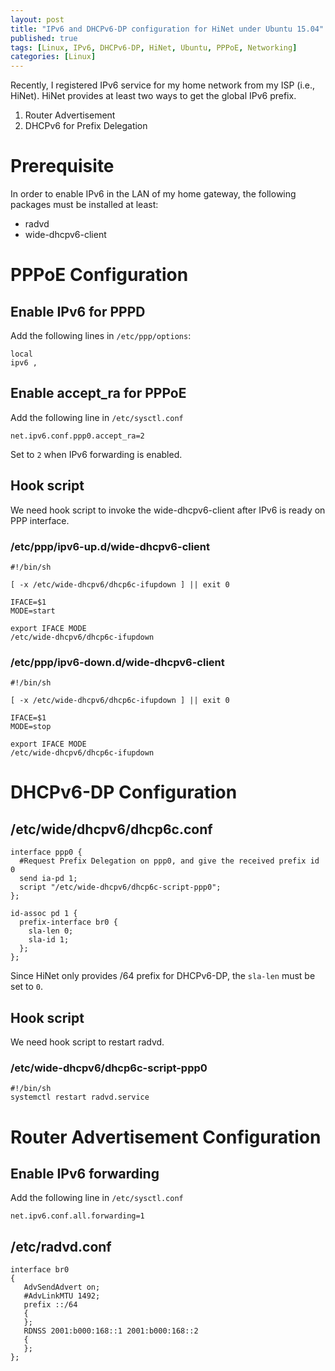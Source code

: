 ```yaml
---
layout: post
title: "IPv6 and DHCPv6-DP configuration for HiNet under Ubuntu 15.04"
published: true
tags: [Linux, IPv6, DHCPv6-DP, HiNet, Ubuntu, PPPoE, Networking]
categories: [Linux]
---
```


Recently, I registered IPv6 service for my home network from my ISP (i.e., HiNet). HiNet provides at least two ways to get the global IPv6 prefix.

  1. Router Advertisement
  2. DHCPv6 for Prefix Delegation

# Prerequisite #

In order to enable IPv6 in the LAN of my home gateway, the following packages must be installed at least:

  * radvd
  * wide-dhcpv6-client


# PPPoE Configuration #

## Enable IPv6 for PPPD ##

Add the following lines in `/etc/ppp/options`:

	local
	ipv6 ,

## Enable accept_ra for PPPoE ##

Add the following line in `/etc/sysctl.conf`

	net.ipv6.conf.ppp0.accept_ra=2

Set to `2` when IPv6 forwarding is enabled.

## Hook script ##

We need hook script to invoke the wide-dhcpv6-client after IPv6 is ready on PPP interface.

### /etc/ppp/ipv6-up.d/wide-dhcpv6-client ###

	#!/bin/sh
	
	[ -x /etc/wide-dhcpv6/dhcp6c-ifupdown ] || exit 0
	
	IFACE=$1
	MODE=start
	
	export IFACE MODE
	/etc/wide-dhcpv6/dhcp6c-ifupdown

### /etc/ppp/ipv6-down.d/wide-dhcpv6-client ###

	#!/bin/sh
	
	[ -x /etc/wide-dhcpv6/dhcp6c-ifupdown ] || exit 0
	
	IFACE=$1
	MODE=stop
	
	export IFACE MODE
	/etc/wide-dhcpv6/dhcp6c-ifupdown


# DHCPv6-DP Configuration #

## /etc/wide/dhcpv6/dhcp6c.conf ##

	interface ppp0 {
	  #Request Prefix Delegation on ppp0, and give the received prefix id 0
	  send ia-pd 1;
	  script "/etc/wide-dhcpv6/dhcp6c-script-ppp0";
	};
	
	id-assoc pd 1 {
	  prefix-interface br0 {
	    sla-len 0;
	    sla-id 1;
	  };
	};

Since HiNet only provides /64 prefix for DHCPv6-DP, the `sla-len` must be set to `0`.

## Hook script ##

We need hook script to restart radvd.

### /etc/wide-dhcpv6/dhcp6c-script-ppp0 ###

	#!/bin/sh
	systemctl restart radvd.service

# Router Advertisement Configuration #

## Enable IPv6 forwarding ##

Add the following line in `/etc/sysctl.conf`

	net.ipv6.conf.all.forwarding=1

## /etc/radvd.conf ##

	interface br0
	{
	   AdvSendAdvert on;
	   #AdvLinkMTU 1492;
	   prefix ::/64
	   {
	   };
	   RDNSS 2001:b000:168::1 2001:b000:168::2
	   {
	   };
	};   

